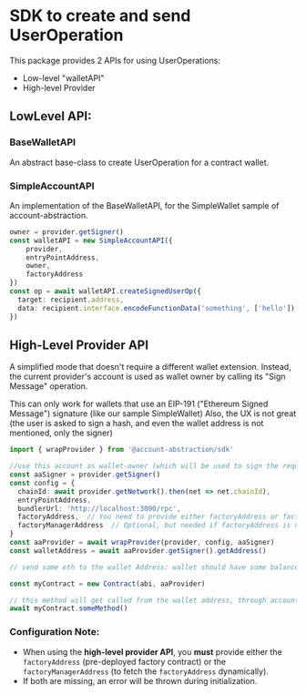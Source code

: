 # SDK to create and send UserOperation

This package provides 2 APIs for using UserOperations:

- Low-level "walletAPI"
- High-level Provider


## LowLevel API:

### BaseWalletAPI

An abstract base-class to create UserOperation for a contract wallet.

### SimpleAccountAPI

An implementation of the BaseWalletAPI, for the SimpleWallet sample of account-abstraction.

```typescript
owner = provider.getSigner()
const walletAPI = new SimpleAccountAPI({
    provider,
    entryPointAddress,
    owner,
    factoryAddress
})
const op = await walletAPI.createSignedUserOp({
  target: recipient.address,
  data: recipient.interface.encodeFunctionData('something', ['hello'])
})
```

## High-Level Provider API

A simplified mode that doesn't require a different wallet extension.
Instead, the current provider's account is used as wallet owner by calling its "Sign Message" operation.

This can only work for wallets that use an EIP-191 ("Ethereum Signed Message") signature (like our sample SimpleWallet)
Also, the UX is not great (the user is asked to sign a hash, and even the wallet address is not mentioned, only the signer)

```typescript
import { wrapProvider } from '@account-abstraction/sdk'

//use this account as wallet-owner (which will be used to sign the requests)
const aaSigner = provider.getSigner()
const config = {
  chainId: await provider.getNetwork().then(net => net.chainId),
  entryPointAddress,
  bundlerUrl: 'http://localhost:3000/rpc',
  factoryAddress,  // You need to provide either factoryAddress or factoryManagerAddress
  factoryManagerAddress  // Optional, but needed if factoryAddress is not provided
}
const aaProvider = await wrapProvider(provider, config, aaSigner)
const walletAddress = await aaProvider.getSigner().getAddress()

// send some eth to the wallet Address: wallet should have some balance to pay for its own creation, and for calling methods.

const myContract = new Contract(abi, aaProvider)

// this method will get called from the wallet address, through account-abstraction EntryPoint
await myContract.someMethod()
```

### Configuration Note:
- When using the **high-level provider API**, you **must** provide either the `factoryAddress` (pre-deployed factory contract) or the `factoryManagerAddress` (to fetch the `factoryAddress` dynamically).
- If both are missing, an error will be thrown during initialization.
